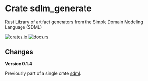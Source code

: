 # Crate sdlm_generate

Rust Library of artifact generators from the Simple Domain Modeling Language (SDML).

[![crates.io](https://img.shields.io/crates/v/sdml_generate.svg)](https://crates.io/crates/atelier_core)
[![docs.rs](https://docs.rs/sdml_generate/badge.svg)](https://docs.rs/atelier_core)

## Changes

**Version 0.1.4**

Previously part of a single crate [sdml](https://crates.io/crates/sdml).
